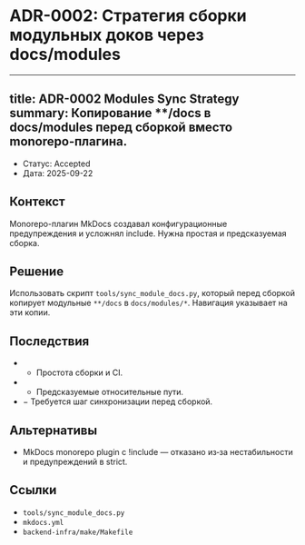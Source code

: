 # ADR-0002: Стратегия сборки модульных доков через docs/modules

---
title: ADR-0002 Modules Sync Strategy
summary: Копирование **/docs в docs/modules перед сборкой вместо monorepo-плагина.
---

- Статус: Accepted
- Дата: 2025-09-22

## Контекст
Monorepo-плагин MkDocs создавал конфигурационные предупреждения и усложнял include. Нужна простая и предсказуемая сборка.

## Решение
Использовать скрипт `tools/sync_module_docs.py`, который перед сборкой копирует модульные `**/docs` в `docs/modules/*`. Навигация указывает на эти копии.

## Последствия
- + Простота сборки и CI.
- + Предсказуемые относительные пути.
- − Требуется шаг синхронизации перед сборкой.

## Альтернативы
- MkDocs monorepo plugin с !include — отказано из‑за нестабильности и предупреждений в strict.

## Ссылки
- `tools/sync_module_docs.py`
- `mkdocs.yml`
- `backend-infra/make/Makefile`

